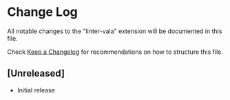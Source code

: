 # Change Log

All notable changes to the "linter-vala" extension will be documented in this file.

Check [Keep a Changelog](http://keepachangelog.com/) for recommendations on how to structure this file.

## [Unreleased]

- Initial release